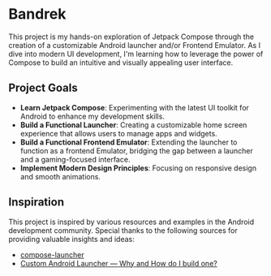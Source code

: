 # Bandrek

This project is my hands-on exploration of Jetpack Compose through the creation of a customizable Android launcher and/or Frontend Emulator. As I dive into modern UI development, I'm learning how to leverage the power of Compose to build an intuitive and visually appealing user interface.

## Project Goals

- **Learn Jetpack Compose**: Experimenting with the latest UI toolkit for Android to enhance my development skills.
- **Build a Functional Launcher**: Creating a customizable home screen experience that allows users to manage apps and widgets.
- **Build a Functional Frontend Emulator**: Extending the launcher to function as a frontend Emulator, bridging the gap between a launcher and a gaming-focused interface.
- **Implement Modern Design Principles**: Focusing on responsive design and smooth animations.

## Inspiration

This project is inspired by various resources and examples in the Android development community. Special thanks to the following sources for providing valuable insights and ideas:

- [compose-launcher](https://github.com/dikeboy/compose-launcher)
- [Custom Android Launcher — Why and How do I build one?](https://medium.com/paradox-cat-tech-hub/custom-android-launcher-why-and-how-do-i-build-one-6a1b3af89d43)